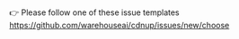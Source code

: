 👉 Please follow one of these issue templates https://github.com/warehouseai/cdnup/issues/new/choose
